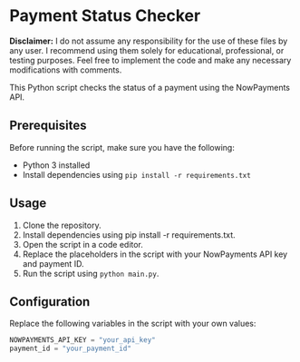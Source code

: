 # Payment Status Checker

**Disclaimer:** I do not assume any responsibility for the use of these files by any user. I recommend using them solely for educational, professional, or testing purposes. Feel free to implement the code and make any necessary modifications with comments.

This Python script checks the status of a payment using the NowPayments API.

## Prerequisites
Before running the script, make sure you have the following:
- Python 3 installed
- Install dependencies using `pip install -r requirements.txt`

## Usage
1. Clone the repository.
1. Install dependencies using pip install -r requirements.txt.
1. Open the script in a code editor.
2. Replace the placeholders in the script with your NowPayments API key and payment ID.
3. Run the script using `python main.py`.

## Configuration
Replace the following variables in the script with your own values:
```python
NOWPAYMENTS_API_KEY = "your_api_key"
payment_id = "your_payment_id"


